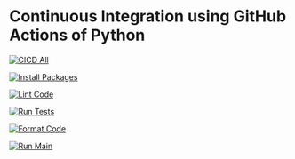 # Continuous Integration using GitHub Actions of Python

[![CICD All](https://github.com/nogibjj/m0197_ind_proj1/actions/workflows/cicd.yml/badge.svg)](https://github.com/nogibjj/m0197_ind_proj1/actions/workflows/cicd.yml)

[![Install Packages](https://github.com/nogibjj/m0197_ind_proj1/actions/workflows/installs.yml/badge.svg)](https://github.com/nogibjj/m0197_ind_proj1/actions/workflows/installs.yml)

[![Lint Code](https://github.com/nogibjj/m0197_ind_proj1/actions/workflows/lint.yml/badge.svg)](https://github.com/nogibjj/m0197_ind_proj1/actions/workflows/lint.yml)

[![Run Tests](https://github.com/nogibjj/m0197_ind_proj1/actions/workflows/tests.yml/badge.svg)](https://github.com/nogibjj/m0197_ind_proj1/actions/workflows/tests.yml)

[![Format Code](https://github.com/nogibjj/m0197_ind_proj1/actions/workflows/format.yml/badge.svg)](https://github.com/nogibjj/m0197_ind_proj1/actions/workflows/format.yml)

[![Run Main](https://github.com/nogibjj/m0197_ind_proj1/actions/workflows/runmain.yml/badge.svg)](https://github.com/nogibjj/m0197_ind_proj1/actions/workflows/runmain.yml)
